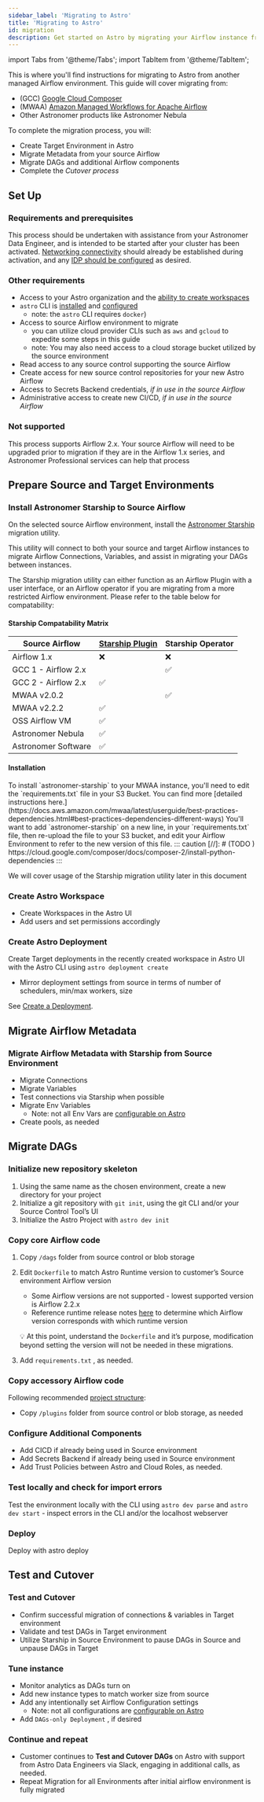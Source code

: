 ```yaml
---
sidebar_label: 'Migrating to Astro'
title: 'Migrating to Astro'
id: migration 
description: Get started on Astro by migrating your Airflow instance from Google Cloud Composer or Amazon Managed Workflows for Apache Airflow
---
```


import Tabs from '@theme/Tabs';
import TabItem from '@theme/TabItem';

This is where you'll find instructions for migrating to Astro from another managed Airflow environment. This guide will
cover migrating from:

- (GCC) [Google Cloud Composer](https://cloud.google.com/composer/docs/concepts/overview)
- (MWAA) [Amazon Managed Workflows for Apache Airflow](https://docs.aws.amazon.com/mwaa/latest/userguide/what-is-mwaa.html)
- Other Astronomer products like Astronomer Nebula

To complete the migration process, you will:

- Create Target Environment in Astro
- Migrate Metadata from your source Airflow
- Migrate DAGs and additional Airflow components
- Complete the *Cutover process*

## Set Up

### Requirements and prerequisites

This process should be undertaken with assistance from your Astronomer Data Engineer, and is intended to be started
after your cluster has been activated. [Networking connectivity](connect-aws.md) should already be established during
activation, and any [IDP should be configured](configure-idp.md) as desired.

### Other requirements

- Access to your Astro organization and the [ability to create workspaces](manage-workspaces.md)
- `astro` CLI is [installed](cli/install-cli.md) and [configured](log-in-to-astro.md)
    - note: the `astro` CLI requires `docker`)
- Access to source Airflow environment to migrate
    - you can utilize cloud provider CLIs such as `aws` and `gcloud` to expedite some steps in this guide
    - note: You may also need access to a cloud storage bucket utilized by the source environment
- Read access to any source control supporting the source Airflow
- Create access for new source control repositories for your new Astro Airflow
- Access to Secrets Backend credentials, _if in use in the source Airflow_
- Administrative access to create new CI/CD, _if in use in the source Airflow_

### Not supported 

This process supports Airflow 2.x. Your source Airflow will need to be upgraded prior to migration if they are in the
Airflow 1.x series, and Astronomer Professional services can help that process

## Prepare Source and Target Environments

### Install Astronomer Starship to Source Airflow

On the selected source Airflow environment, install
the [Astronomer Starship](https://pypi.org/project/astronomer-starship/) migration utility.

This utility will connect to both your source and target Airflow instances to migrate Airflow Connections,
Variables, and assist in migrating your DAGs between instances.

The Starship migration utility can either function as an Airflow Plugin with a user interface, or an Airflow operator if you are migrating from a more restricted Airflow environment. Please refer to the table below for compatability:


#### Starship Compatability Matrix

| Source Airflow      | [Starship Plugin](https://github.com/astronomer/starship/tree/master/astronomer-starship) | Starship Operator |
| --- | --- | --- |
| Airflow 1.x | ❌ | ❌ |
| GCC 1 - Airflow 2.x |  | ✅ |
| GCC 2 - Airflow 2.x | ✅ |  |
| MWAA v2.0.2 |  | ✅ |
| MWAA v2.2.2 | ✅ |  |
| OSS Airflow VM | ✅ |  |
| Astronomer Nebula  | ✅ |  |
| Astronomer Software | ✅ |  |

#### Installation 
<Tabs defaultValue="plugin" values="{[{label: 'MWAA', value: 'mwaa'}, {label: 'Cloud Composer', value: 'gcc'}]}">
<TabItem value="mwaa">
To install `astronomer-starship` to your MWAA instance, you'll need to edit the `requirements.txt` file in your S3 Bucket. You can find more [detailed instructions here.](https://docs.aws.amazon.com/mwaa/latest/userguide/best-practices-dependencies.html#best-practices-dependencies-different-ways)
You'll want to add `astronomer-starship` on a new line, in your `requirements.txt` file, then re-upload the file to your S3 bucket, and edit your Airflow Environment to refer to the new version of this file.
</TabItem>
<TabItem value="gcc">
::: caution
[//]: # (TODO )
https://cloud.google.com/composer/docs/composer-2/install-python-dependencies
:::
</TabItem>
</Tabs>

We will cover usage of the Starship migration utility later in this document

[//]: # (TODO )
### Create Astro Workspace
- Create Workspaces in the Astro UI
- Add users and set permissions accordingly

### Create Astro Deployment
Create Target deployments in the recently created workspace in Astro UI with the Astro CLI using `astro deployment create`
  - Mirror deployment settings from source in terms of number of schedulers, min/max workers, size

See [Create a Deployment](create-deployment.md).

## Migrate Airflow Metadata
### Migrate Airflow Metadata with Starship from Source Environment
- Migrate Connections
- Migrate Variables
- Test connections via Starship when possible
- Migrate Env Variables
    - Note: not all Env Vars are [configurable on Astro](https://docs.astronomer.io/astro/platform-variables)
- Create pools, as needed

## Migrate DAGs 
### Initialize new repository skeleton
1. Using the same name as the chosen environment, create a new directory for your project
2. Initialize a git repository with `git init`, using the git CLI and/or your Source Control Tool’s UI
3. Initialize the Astro Project with `astro dev init`

### Copy core Airflow code
1. Copy `/dags` folder from source control or blob storage
2. Edit `Dockerfile` to match Astro Runtime version to customer’s Source environment Airflow version
    - Some Airflow versions are not supported - lowest supported version is Airflow 2.2.x
    - Reference runtime release notes [here](https://docs.astronomer.io/astro/runtime-release-notes) to determine which Airflow version corresponds with which runtime version
    
    💡 At this point, understand the `Dockerfile` and it’s purpose, modification beyond setting the version will not be needed in these migrations.
    
3. Add `requirements.txt` , as needed.

### Copy accessory Airflow code
Following recommended [project structure](https://docs.astronomer.io/learn/managing-airflow-code#project-structure):

- Copy `/plugins` folder from source control or blob storage, as needed

### Configure Additional Components
- Add CICD if already being used in Source environment
- Add Secrets Backend if already being used in Source environment
- Add Trust Policies between Astro and Cloud Roles, as needed.

### Test locally and check for import errors
Test the environment locally with the CLI using `astro dev parse`  and `astro dev start` - inspect errors in the CLI and/or the localhost webserver

### Deploy
Deploy with astro deploy 


## Test and Cutover
### **Test and Cutover**
- Confirm successful migration of connections & variables in Target environment
- Validate and test DAGs in Target environment
- Utilize Starship in Source Environment to pause DAGs in Source and unpause DAGs in Target
### **Tune instance**
- Monitor analytics as DAGs turn on
- Add new instance types to match worker size from source
- Add any intentionally set Airflow Configuration settings
    - Note: not all configurations are [configurable on Astro](https://docs.astronomer.io/astro/platform-variables)
- Add `DAGs-only Deployment` , if desired
### Continue and repeat
- Customer continues to **Test and Cutover DAGs** on Astro with support from Astro Data Engineers via Slack, engaging in additional calls, as needed.
- Repeat Migration for all Environments after initial airflow environment is fully migrated
